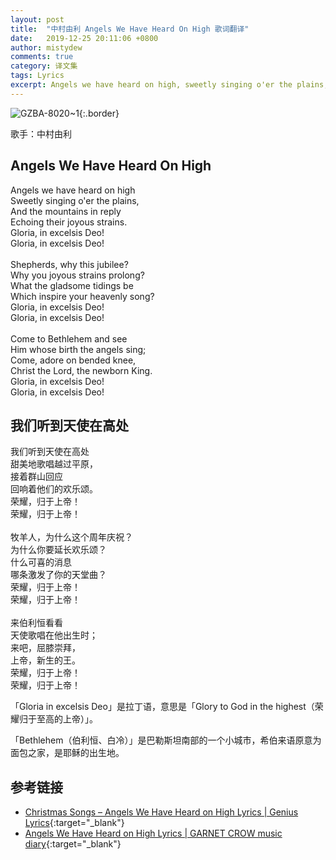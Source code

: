 ```yaml
---
layout: post
title:  "中村由利 Angels We Have Heard On High 歌词翻译"
date:   2019-12-25 20:11:06 +0800
author: mistydew
comments: true
category: 译文集
tags: Lyrics
excerpt: Angels we have heard on high, sweetly singing o'er the plains, and the mountains in reply, echoing their joyous strains.
---
```

![GZBA-8020~1](https://crowsub.github.io/assets/images/discography/dvd/GZBA-8020~1.jpg){:.border}

歌手：中村由利

<div class="lyric-original">
  <h2>Angels We Have Heard On High</h2>
  <p>
    Angels we have heard on high<br>
    Sweetly singing o'er the plains,<br>
    And the mountains in reply<br>
    Echoing their joyous strains.<br>
    Gloria, in excelsis Deo!<br>
    Gloria, in excelsis Deo!<br>
    <br>
    Shepherds, why this jubilee?<br>
    Why you joyous strains prolong?<br>
    What the gladsome tidings be<br>
    Which inspire your heavenly song?<br>
    Gloria, in excelsis Deo!<br>
    Gloria, in excelsis Deo!<br>
    <br>
    Come to Bethlehem and see<br>
    Him whose birth the angels sing;<br>
    Come, adore on bended knee,<br>
    Christ the Lord, the newborn King.<br>
    Gloria, in excelsis Deo!<br>
    Gloria, in excelsis Deo!
  </p>
</div>

<div class="lyric-translation">
  <h2>我们听到天使在高处</h2>
  <p>
    我们听到天使在高处<br>
    甜美地歌唱越过平原，<br>
    接着群山回应<br>
    回响着他们的欢乐颂。<br>
    荣耀，归于上帝！<br>
    荣耀，归于上帝！<br>
    <br>
    牧羊人，为什么这个周年庆祝？<br>
    为什么你要延长欢乐颂？<br>
    什么可喜的消息<br>
    哪条激发了你的天堂曲？<br>
    荣耀，归于上帝！<br>
    荣耀，归于上帝！<br>
    <br>
    来伯利恒看看<br>
    天使歌唱在他出生时；<br>
    来吧，屈膝崇拜，<br>
    上帝，新生的王。<br>
    荣耀，归于上帝！<br>
    荣耀，归于上帝！
  </p>
</div>

「Gloria in excelsis Deo」是拉丁语，意思是「Glory to God in the highest（荣耀归于至高的上帝）」。

「Bethlehem（伯利恒、白冷）」是巴勒斯坦南部的一个小城市，希伯来语原意为面包之家，是耶稣的出生地。

## 参考链接

* [Christmas Songs – Angels We Have Heard on High Lyrics \| Genius Lyrics](https://genius.com/Christmas-songs-angels-we-have-heard-on-high-lyrics){:target="_blank"}
* [Angels We Have Heard on High Lyrics \| GARNET CROW music diary](https://crowsub.github.io/lyrics/featuring/Angels%20We%20Have%20Heard%20On%20High.html){:target="_blank"}
